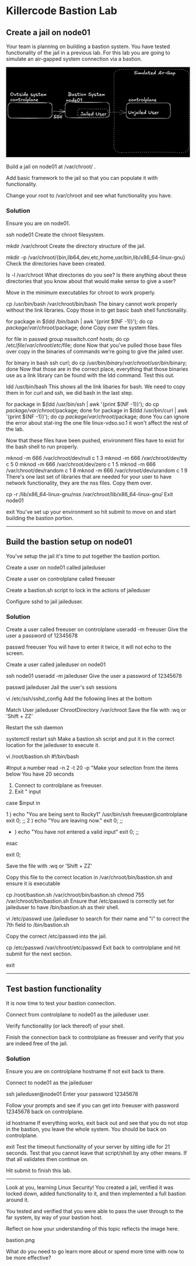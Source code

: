 # Killercode Bastion Lab

## Create a jail on node01

Your team is planning on building a bastion system. You have tested functionality of the jail in a previous lab. For this lab you are going to simulate an air-gapped system connection via a bastion.

![bastion](.\bastion.png)

Build a jail on node01 at /var/chroot/ .

Add basic framework to the jail so that you can populate it with functionality.

Change your root to /var/chroot and see what functionality you have.

### Solution

Ensure you are on node01.

ssh node01
Create the chroot filesystem.

mkdir /var/chroot
Create the directory structure of the jail.

mkdir -p /var/chroot/{bin,lib64,dev,etc,home,usr/bin,lib/x86_64-linux-gnu}
Check the directories have been created.

ls -l /var/chroot
What directories do you see? Is there anything about these directories that you know about that would make sense to give a user?

Move in the minimum executables for chroot to work properly.

cp /usr/bin/bash /var/chroot/bin/bash
The binary cannot work properly without the link libraries. Copy those in to get basic bash shell functionality.

for package in $(ldd /bin/bash | awk '{print $(NF -1)}'); do cp $package /var/chroot/$package; done
Copy over the system files.

for file in passwd group nsswitch.conf hosts; do cp /etc/$file /var/chroot/etc/$file; done
Now that you've pulled those base files over copy in the binaries of commands we're going to give the jailed user.

for binary in bash ssh curl; do cp /usr/bin/$binary /var/chroot/usr/bin/$binary; done
Now that those are in the correct place, everything that those binaries use as a link library can be found with the ldd command. Test this out.

ldd /usr/bin/bash
This shows all the link libaries for bash. We need to copy them in for curl and ssh, we did bash in the last step.

for package in $(ldd /usr/bin/ssh | awk '{print $(NF -1)}'); do cp $package /var/chroot/$package; done
for package in $(ldd /usr/bin/curl | awk '{print $(NF -1)}'); do cp $package /var/chroot/$package; done
You can ignore the error about stat-ing the one file linux-vdso.so.1 it won't affect the rest of the lab.

Now that these files have been pushed, environment files have to exist for the bash shell to run properly.

mknod -m 666 /var/chroot/dev/null c 1 3
mknod -m 666 /var/chroot/dev/tty c 5 0
mknod -m 666 /var/chroot/dev/zero c 1 5
mknod -m 666 /var/chroot/dev/random c 1 8
mknod -m 666 /var/chroot/dev/urandom c 1 9
There's one last set of libraries that are needed for your user to have network functionality, they are the nss files. Copy them over.

cp -r /lib/x86_64-linux-gnu/*nss* /var/chroot/lib/x86_64-linux-gnu/
Exit node01

exit
You've set up your environment so hit submit to move on and start building the bastion portion.

---


## Build the bastion setup on node01

You've setup the jail it's time to put together the bastion portion.

Create a user on node01 called jaileduser

Create a user on controlplane called freeuser

Create a bastion.sh script to lock in the actions of jaileduser

Configure sshd to jail jaileduser.

### Solution

Create a user called freeuser on controlplane
useradd -m freeuser
Give the user a password of 12345678

passwd freeuser
You will have to enter it twice, it will not echo to the screen.

Create a user called jaileduser on node01

ssh node01
useradd -m jaileduser
Give the user a password of 12345678

passwd jaileduser
Jail the user's ssh sessions

vi /etc/ssh/sshd_config
Add the following lines at the bottom

Match User jaileduser
ChrootDirectory /var/chroot
Save the file with :wq or 'Shift + ZZ'

Restart the ssh daemon

systemctl restart ssh
Make a bastion.sh script and put it in the correct location for the jaileduser to execute it.

vi /root/bastion.sh
#!/bin/bash

#Input a number
read -n 2 -t 20 -p "Make your selection from the items below
You have 20 seconds

1. Connect to controlplane as freeuser.
2. Exit
" input

case $input in

1 )
  echo "You are being sent to Rocky1"
  /usr/bin/ssh freeuser@controlplane
  exit 0;
  ;;
2 )
  echo "You are leaving now."
  exit 0;
  ;;
* )
  echo "You have not entered a valid input"
  exit 0;
  ;;

esac

exit 0;

Save the file with :wq or 'Shift + ZZ'

Copy this file to the correct location in /var/chroot/bin/bastion.sh and ensure it is executable

cp /root/bastion.sh /var/chroot/bin/bastion.sh
chmod 755 /var/chroot/bin/bastion.sh
Ensure that /etc/passwd is correctly set for jaileduser to have /bin/bastion.sh as their shell.

vi /etc/passwd
use /jaileduser to search for their name and "i" to correct the 7th field to /bin/bastion.sh

Copy the correct /etc/passwd into the jail.

cp /etc/passwd /var/chroot/etc/passwd
Exit back to controlplane and hit submit for the next section.

exit

---

## Test bastion functionality

It is now time to test your bastion connection.

Connect from controlplane to node01 as the jaileduser user.

Verify functionality (or lack thereof) of your shell.

Finish the connection back to controlplane as freeuser and verify that you are indeed free of the jail.

### Solution

Ensure you are on controlplane
hostname
If not exit back to there.

Connect to node01 as the jaileduser

ssh jaileduser@node01
Enter your password 12345678

Follow your prompts and see if you can get into freeuser with password 12345678 back on controlplane.

id
hostname
If everything works, exit back out and see that you do not stop in the bastion, you leave the whole system. You should be back on controlplane.

exit
Test the timeout functionality of your server by sitting idle for 21 seconds. Test that you cannot leave that script/shell by any other means. If that all validates then continue on.

Hit submit to finish this lab.

---

Look at you, learning Linux Security! You created a jail, verified it was locked down, added functionality to it, and then implemented a full bastion around it.

You tested and verified that you were able to pass the user through to the far system, by way of your bastion host.

Reflect on how your understanding of this topic reflects the image here.

bastion.png

What do you need to go learn more about or spend more time with now to be more effective?
